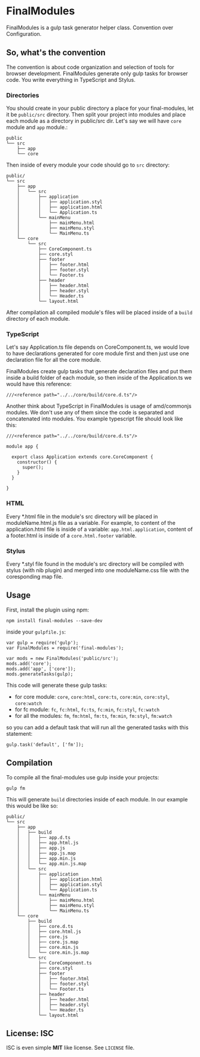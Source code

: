 FinalModules
============

FinalModules is a gulp task generator helper class. Convention over Configuration.

## So, what's the convention

The convention is about code organization and selection of tools for browser development.
FinalModules generate only gulp tasks for browser code.
You write everything in TypeScript and Stylus.

### Directories

You should create in your public directory a place for your final-modules, let it be `public/src` directory.
  Then split your project into modules and place each module as a directory in public/src dir.
  Let's say we will have `core` module and `app` module.:
  
    public
    └── src
        ├── app
        └── core

Then inside of every module your code should go to `src` directory:

    public/
    └── src
        ├── app
        │   └── src
        │       ├── application
        │       │   ├── application.styl
        │       │   ├── application.html
        │       │   └── Application.ts
        │       └── mainMenu
        │           ├── mainMenu.html
        │           ├── mainMenu.styl
        │           └── MainMenu.ts
        └── core
            └── src
                ├── CoreComponent.ts
                ├── core.styl
                ├── footer
                │   ├── footer.html
                │   ├── footer.styl
                │   └── Footer.ts
                ├── header
                │   ├── header.html
                │   ├── header.styl
                │   └── Header.ts
                └── layout.html

After compilation all compiled module's files will be placed inside of a `build` directory of each module.

### TypeScript

Let's say Application.ts file depends on CoreComponent.ts, we would love to have declarations generated for core module first and then just use one declaration file for all the core module.

FinalModules create gulp tasks that generate declaration files and put them inside a build folder of each module, so then inside of the Application.ts we would have this reference:

    ///<reference path="../../core/build/core.d.ts"/>

Another think about TypeScript in FinalModules is usage of amd/commonjs modules. We don't use any of them since the code is separated and concatenated into modules. You example typescript file should look like this:

    ///<reference path="../../core/build/core.d.ts"/>
    
    module app {
    
      export class Application extends core.CoreComponent {
        constructor() {
          super();    
        }
      }
    
    }

### HTML

Every *.html file in the module's src directory will be placed in moduleName.html.js file as a variable.
 For example, to content of the application.html file is inside of a variable: `app.html.application`,
 content of a footer.html is inside of a `core.html.footer` variable.

### Stylus

Every *.styl file found in the module's src directory will be compiled with stylus (with nib plugin) and merged into one moduleName.css file with the coresponding map file.


## Usage

First, install the plugin using npm:

    npm install final-modules --save-dev

inside your `gulpfile.js`:

    var gulp = require('gulp');
    var FinalModules = require('final-modules');
    
    var mods = new FinalModules('public/src');
    mods.add('core');
    mods.add('app', ['core']);
    mods.generateTasks(gulp);
    
This code will generate these gulp tasks: 

- for core module: `core`, `core:html`, `core:ts`, `core:min`, `core:styl`, `core:watch`
- for fc module: `fc`, `fc:html`, `fc:ts`, `fc:min`, `fc:styl`, `fc:watch`
- for all the modules: `fm`, `fm:html`, `fm:ts`, `fm:min`, `fm:styl`, `fm:watch`

so you can add a default task that will run all the generated tasks with this statement:
 
    gulp.task('default', ['fm']);
  
## Compilation

To compile all the final-modules use gulp inside your projects:
 
    gulp fm
    
This will generate `build` directories inside of each module. In our example this would be like so:

    public/
    └── src
        ├── app
        │   ├── build
        │   │   ├── app.d.ts
        │   │   ├── app.html.js
        │   │   ├── app.js
        │   │   ├── app.js.map
        │   │   ├── app.min.js
        │   │   └── app.min.js.map
        │   └── src
        │       ├── application
        │       │   ├── application.html
        │       │   ├── application.styl
        │       │   └── Application.ts
        │       └── mainMenu
        │           ├── mainMenu.html
        │           ├── mainMenu.styl
        │           └── MainMenu.ts
        └── core
            ├── build
            │   ├── core.d.ts
            │   ├── core.html.js
            │   ├── core.js
            │   ├── core.js.map
            │   ├── core.min.js
            │   └── core.min.js.map
            └── src
                ├── CoreComponent.ts
                ├── core.styl
                ├── footer
                │   ├── footer.html
                │   ├── footer.styl
                │   └── Footer.ts
                ├── header
                │   ├── header.html
                │   ├── header.styl
                │   └── Header.ts
                └── layout.html
                
## License: ISC

ISC is even simple **MIT** like license. See `LICENSE` file.
